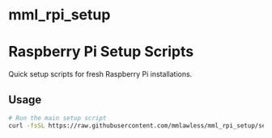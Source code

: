 # mml_rpi_setup

# Raspberry Pi Setup Scripts

Quick setup scripts for fresh Raspberry Pi installations.

## Usage
```bash
# Run the main setup script
curl -fsSL https://raw.githubusercontent.com/mmlawless/mml_rpi_setup/setup_pi.sh | bash
